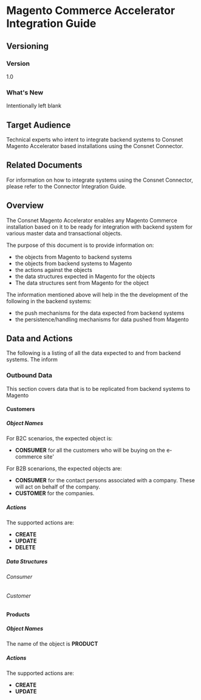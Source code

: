
# Magento Commerce Accelerator Integration Guide

## Versioning 

### Version 
1.0 

### What's New
Intentionally left blank

## Target Audience
Technical experts who intent to integrate backend systems to Consnet Magento Accelerator based installations using the Consnet Connector.

## Related Documents
For information on how to integrate systems using the Consnet Connector, please refer to the Connector Integration Guide.

## Overview
The Consnet Magento Accelerator enables any Magento Commerce installation based on it to be ready for integration with backend system for various master data and transactional objects. 

The purpose of this document is to provide information on:

 - the objects from Magento to backend systems
 - the objects from backend systems to Magento
 - the actions against the objects
 - the data structures expected in Magento for the objects 
 - The data structures sent from Magento for the object

The information mentioned above will help in the the development of the following in the backend systems: 

 - the push mechanisms for the data expected from backend systems
 - the persistence/handling mechanisms for data pushed from Magento

## Data and Actions
The following is a listing of all the data expected to and from backend systems.  The inform

### Outbound Data
This section covers data that is to be replicated from backend systems to Magento

#### Customers
##### Object Names
For B2C scenarios, the expected object is:
-  **CONSUMER** for all the customers who will be buying on the e-commerce site'

For B2B scenarions, the expected objects are:
-  **CONSUMER** for the contact persons associated with a company. These will act on behalf of the company. 
- **CUSTOMER** for the companies. 

##### Actions 
The supported actions are:
- **CREATE** 
- **UPDATE** 
- **DELETE** 

##### Data Structures
###### Consumer 
###### Customer

#### Products
##### Object Names
The name of the object is **PRODUCT**

##### Actions 
The supported actions are:
- **CREATE** 
- **UPDATE**
<!--stackedit_data:
eyJoaXN0b3J5IjpbLTE5MzYyMzc0MSwtMTY5NjkyNDMwNCwtOT
EyMDgyMjcwLC03NjkzMjY0NzgsLTg2NzExNzQ5NywyMTI1OTQx
ODAyLDE0Mzc5MDM0MSwtMzk4Njc0ODk4LDEzNDkwNzU5NSwtMT
A0MTc0NDcxOF19
-->